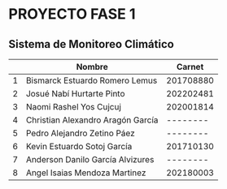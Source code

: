 # PROYECTO FASE 1

## Sistema de Monitoreo Climático 

|     | Nombre                            | Carnet    |
| --- | --------------------------------- | --------- |
| 1   | Bismarck Estuardo Romero Lemus    | 201708880 |
| 2   | Josué Nabí Hurtarte Pinto         | 202202481 |
| 3   | Naomi Rashel Yos Cujcuj           | 202001814 |
| 4   | Christian Alexandro Aragón García | --------  |
| 5   | Pedro Alejandro Zetino Páez       | --------  |
| 6   | Kevin Estuardo Sotoj García       | 201710130 |
| 7   | Anderson Danilo García Alvizures  | --------  |
| 8   | Angel Isaias Mendoza Martinez     | 202180003  |
